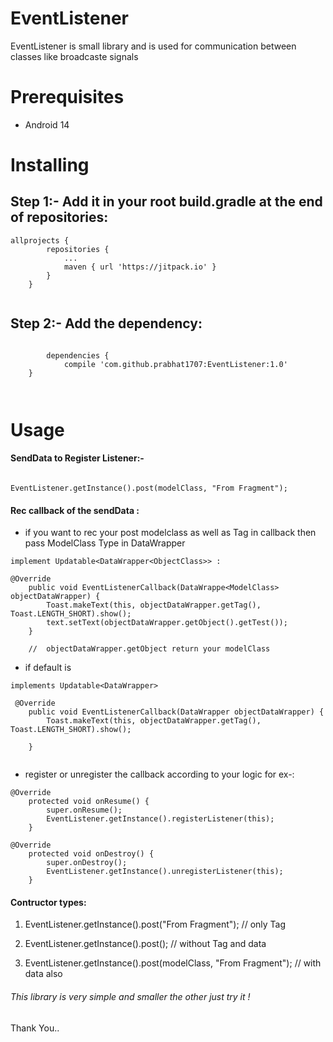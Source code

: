 # EventListener
EventListener is small library and is used for communication between classes like broadcaste signals

# Prerequisites
- Android 14

# Installing

## Step 1:- Add it in your root build.gradle at the end of repositories:
````
allprojects {
		repositories {
			...
			maven { url 'https://jitpack.io' }
		}
	}
  
````
## Step 2:- Add the dependency:
````

		dependencies {
	        compile 'com.github.prabhat1707:EventListener:1.0'
	}
	
  
````

# Usage

#### SendData to Register Listener:-
````

EventListener.getInstance().post(modelClass, "From Fragment");

````

#### Rec callback of the sendData :

- if you want to rec your post modelclass as well as Tag in callback then pass ModelClass Type in DataWrapper 
````
implement Updatable<DataWrapper<ObjectClass>> :

@Override
    public void EventListenerCallback(DataWrappe<ModelClass> objectDataWrapper) {
        Toast.makeText(this, objectDataWrapper.getTag(), Toast.LENGTH_SHORT).show();
        text.setText(objectDataWrapper.getObject().getTest());
    }
    
    //  objectDataWrapper.getObject return your modelClass

````
- if default is

````
implements Updatable<DataWrapper>

 @Override
    public void EventListenerCallback(DataWrapper objectDataWrapper) {
        Toast.makeText(this, objectDataWrapper.getTag(), Toast.LENGTH_SHORT).show();
      
    }
    
````
- register or unregister the callback according to your logic for ex-:

````
@Override
    protected void onResume() {
        super.onResume();
        EventListener.getInstance().registerListener(this);
    }
    
@Override
    protected void onDestroy() {
        super.onDestroy();
        EventListener.getInstance().unregisterListener(this);
    }
````

#### Contructor types:

1. EventListener.getInstance().post("From Fragment"); // only Tag

2. EventListener.getInstance().post(); // without Tag and data

3. EventListener.getInstance().post(modelClass, "From Fragment"); // with data also

###### This library is very simple and smaller the other just try it !

Thank You..



 
